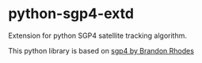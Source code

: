 # python-sgp4-extd

Extension for python SGP4 satellite tracking algorithm.

This python library is based on [sgp4 by Brandon Rhodes](https://pypi.python.org/pypi/sgp4/)
